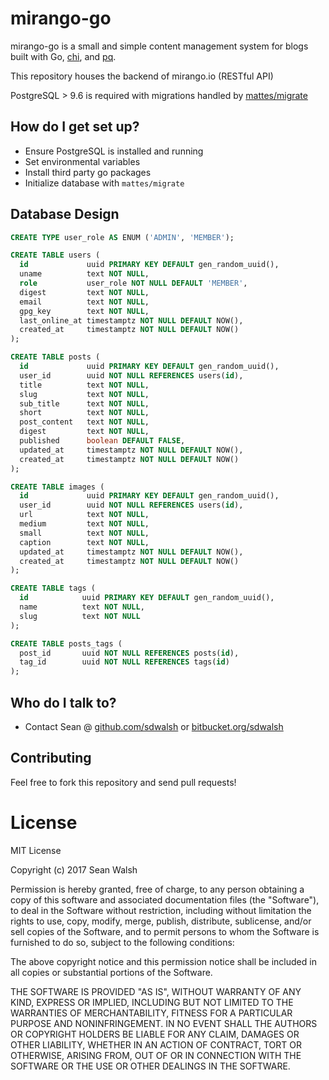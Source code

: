 # mirango-go #

mirango-go is a small and simple content management system for blogs built with Go, [chi](https://github.com/go-chi/chi), and [pq](https://github.com/lib/pq).

This repository houses the backend of mirango.io (RESTful API)

PostgreSQL > 9.6 is required with migrations handled by [mattes/migrate](https://github.com/mattes/migrate)

## How do I get set up? ##

* Ensure PostgreSQL is installed and running
* Set environmental variables
* Install third party go packages
* Initialize database with `mattes/migrate`

## Database Design ##
```sql
CREATE TYPE user_role AS ENUM ('ADMIN', 'MEMBER');

CREATE TABLE users (
  id             uuid PRIMARY KEY DEFAULT gen_random_uuid(),
  uname          text NOT NULL,
  role           user_role NOT NULL DEFAULT 'MEMBER',
  digest         text NOT NULL,
  email          text NOT NULL,
  gpg_key        text NOT NULL,
  last_online_at timestamptz NOT NULL DEFAULT NOW(),
  created_at     timestamptz NOT NULL DEFAULT NOW()
);

CREATE TABLE posts (
  id             uuid PRIMARY KEY DEFAULT gen_random_uuid(),
  user_id        uuid NOT NULL REFERENCES users(id),
  title          text NOT NULL,
  slug           text NOT NULL,
  sub_title      text NOT NULL,
  short          text NOT NULL,
  post_content   text NOT NULL,
  digest         text NOT NULL,
  published      boolean DEFAULT FALSE,
  updated_at     timestamptz NOT NULL DEFAULT NOW(),
  created_at     timestamptz NOT NULL DEFAULT NOW()
);

CREATE TABLE images (
  id             uuid PRIMARY KEY DEFAULT gen_random_uuid(),
  user_id        uuid NOT NULL REFERENCES users(id),
  url            text NOT NULL,
  medium         text NOT NULL,
  small          text NOT NULL,
  caption        text NOT NULL,
  updated_at     timestamptz NOT NULL DEFAULT NOW(),
  created_at     timestamptz NOT NULL DEFAULT NOW()
);

CREATE TABLE tags (
  id            uuid PRIMARY KEY DEFAULT gen_random_uuid(),
  name          text NOT NULL,
  slug          text NOT NULL
);

CREATE TABLE posts_tags (
  post_id       uuid NOT NULL REFERENCES posts(id),
  tag_id        uuid NOT NULL REFERENCES tags(id)
);
```

## Who do I talk to? ##

* Contact Sean @ [github.com/sdwalsh](https://www.github.com/sdwalsh) or [bitbucket.org/sdwalsh](https://www.bitbucket.org/sdwalsh)

## Contributing ##

Feel free to fork this repository and send pull requests!

# License #

MIT License

Copyright (c) 2017 Sean Walsh

Permission is hereby granted, free of charge, to any person obtaining a copy
of this software and associated documentation files (the "Software"), to deal
in the Software without restriction, including without limitation the rights
to use, copy, modify, merge, publish, distribute, sublicense, and/or sell
copies of the Software, and to permit persons to whom the Software is
furnished to do so, subject to the following conditions:

The above copyright notice and this permission notice shall be included in all
copies or substantial portions of the Software.

THE SOFTWARE IS PROVIDED "AS IS", WITHOUT WARRANTY OF ANY KIND, EXPRESS OR
IMPLIED, INCLUDING BUT NOT LIMITED TO THE WARRANTIES OF MERCHANTABILITY,
FITNESS FOR A PARTICULAR PURPOSE AND NONINFRINGEMENT. IN NO EVENT SHALL THE
AUTHORS OR COPYRIGHT HOLDERS BE LIABLE FOR ANY CLAIM, DAMAGES OR OTHER
LIABILITY, WHETHER IN AN ACTION OF CONTRACT, TORT OR OTHERWISE, ARISING FROM,
OUT OF OR IN CONNECTION WITH THE SOFTWARE OR THE USE OR OTHER DEALINGS IN THE
SOFTWARE.
